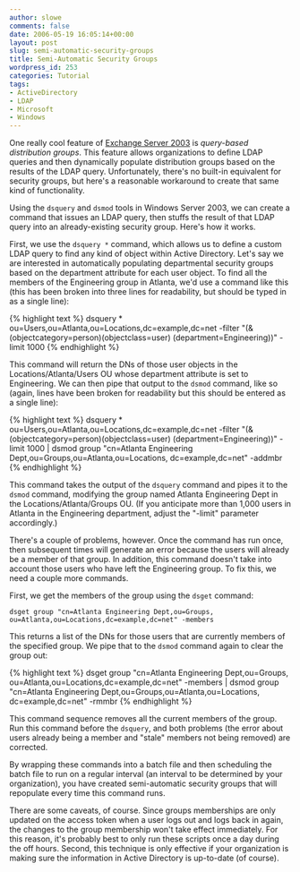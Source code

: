 ```yaml
---
author: slowe
comments: false
date: 2006-05-19 16:05:14+00:00
layout: post
slug: semi-automatic-security-groups
title: Semi-Automatic Security Groups
wordpress_id: 253
categories: Tutorial
tags:
- ActiveDirectory
- LDAP
- Microsoft
- Windows
---
```


One really cool feature of [Exchange Server 2003](http://www.microsoft.com/exchange/default.mspx) is _query-based distribution groups_. This feature allows organizations to define LDAP queries and then dynamically populate distribution groups based on the results of the LDAP query. Unfortunately, there's no built-in equivalent for security groups, but here's a reasonable workaround to create that same kind of functionality.

Using the `dsquery` and `dsmod` tools in Windows Server 2003, we can create a command that issues an LDAP query, then stuffs the result of that LDAP query into an already-existing security group. Here's how it works.

First, we use the `dsquery *` command, which allows us to define a custom LDAP query to find any kind of object within Active Directory. Let's say we are interested in automatically populating departmental security groups based on the department attribute for each user object. To find all the members of the Engineering group in Atlanta, we'd use a command like this (this has been broken into three lines for readability, but should be typed in as a single line):

{% highlight text %}
dsquery * ou=Users,ou=Atlanta,ou=Locations,dc=example,dc=net 
-filter "(&(objectcategory=person)(objectclass=user)
(department=Engineering))" -limit 1000
{% endhighlight %}

This command will return the DNs of those user objects in the Locations/Atlanta/Users OU whose department attribute is set to Engineering. We can then pipe that output to the `dsmod` command, like so (again, lines have been broken for readability but this should be entered as a single line):

{% highlight text %}
dsquery * ou=Users,ou=Atlanta,ou=Locations,dc=example,dc=net 
-filter "(&(objectcategory=person)(objectclass=user)
(department=Engineering))" -limit 1000 | dsmod group "cn=Atlanta 
Engineering Dept,ou=Groups,ou=Atlanta,ou=Locations,
dc=example,dc=net" -addmbr
{% endhighlight %}

This command takes the output of the `dsquery` command and pipes it to the `dsmod` command, modifying the group named Atlanta Engineering Dept in the Locations/Atlanta/Groups OU. (If you anticipate more than 1,000 users in Atlanta in the Engineering department, adjust the "-limit" parameter accordingly.)

There's a couple of problems, however. Once the command has run once, then subsequent times will generate an error because the users will already be a member of that group. In addition, this command doesn't take into account those users who have left the Engineering group. To fix this, we need a couple more commands.

First, we get the members of the group using the `dsget` command:

	dsget group "cn=Atlanta Engineering Dept,ou=Groups,
	ou=Atlanta,ou=Locations,dc=example,dc=net" -members

This returns a list of the DNs for those users that are currently members of the specified group. We pipe that to the `dsmod` command again to clear the group out:

{% highlight text %}
dsget group "cn=Atlanta Engineering Dept,ou=Groups,
ou=Atlanta,ou=Locations,dc=example,dc=net" -members | dsmod group 
"cn=Atlanta Engineering Dept,ou=Groups,ou=Atlanta,ou=Locations,
dc=example,dc=net" -rmmbr
{% endhighlight %}

This command sequence removes all the current members of the group. Run this command before the `dsquery`, and both problems (the error about users already being a member and "stale" members not being removed) are corrected.

By wrapping these commands into a batch file and then scheduling the batch file to run on a regular interval (an interval to be determined by your organization), you have created semi-automatic security groups that will repopulate every time this command runs.

There are some caveats, of course. Since groups memberships are only updated on the access token when a user logs out and logs back in again, the changes to the group membership won't take effect immediately. For this reason, it's probably best to only run these scripts once a day during the off hours. Second, this technique is only effective if your organization is making sure the information in Active Directory is up-to-date (of course).
